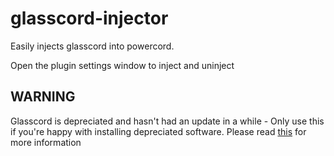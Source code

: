# glasscord-injector

Easily injects glasscord into powercord.

Open the plugin settings window to inject and uninject

## WARNING

Glasscord is depreciated and hasn't had an update in a while - Only use this if you're happy with installing depreciated software. Please read [this](https://github.com/AryToNeX/Glasscord) for more information
